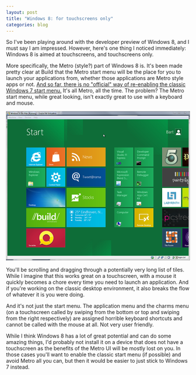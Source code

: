 ```yaml
---
layout: post
title: "Windows 8: for touchscreens only"
categories: blog
---
```


So I've been playing around with the developer preview of Windows 8, and I must say I am impressed. However, here's one thing I noticed immediately: Windows 8 is aimed at touchscreens, and touchscreens only.

More specifically, the Metro (style?) part of Windows 8 is. It's been made pretty clear at Build that the Metro start menu will be the place for you to launch your applications from, whether those applications are Metro style apps or not. [And so far, there is no "official" way of re-enabling the classic Windows 7 start menu.](http://blogs.msdn.com/b/b8/archive/2011/10/03/evolving-the-start-menu.aspx) It's all Metro, all the time. The problem? The Metro start menu, while great looking, isn't exactly great to use with a keyboard and mouse.

![Windows 8](/assets/img/blog/2011/10/windows-8-developer-preview.png)

You'll be scrolling and dragging through a potentially very long list of tiles. While I imagine that this works great on a touchscreen, with a mouse it quickly becomes a chore every time you need to launch an application. And if you're working on the classic desktop environment, it also breaks the flow of whatever it is you were doing.

And it's not just the start menu. The application menu and the charms menu (on a touchscreen called by swiping from the bottom or top and swiping from the right respectively) are assigned horrible keyboard shortcuts and cannot be called with the mouse at all. Not very user friendly.

While I think Windows 8 has a lot of great potential and can do some amazing things, I'd probably not install it on a device that does not have a touchscreen as the benefits of the Metro UI will be mostly lost on you. In those cases you'll want to enable the classic start menu (if possible) and avoid Metro all you can, but then it would be easier to just stick to Windows 7 instead.
